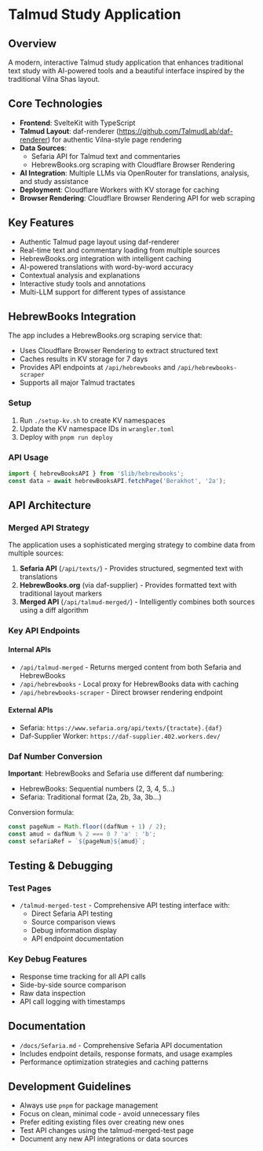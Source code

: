 # Talmud Study Application

## Overview
A modern, interactive Talmud study application that enhances traditional text study with AI-powered tools and a beautiful interface inspired by the traditional Vilna Shas layout.

## Core Technologies
- **Frontend**: SvelteKit with TypeScript
- **Talmud Layout**: daf-renderer (https://github.com/TalmudLab/daf-renderer) for authentic Vilna-style page rendering
- **Data Sources**: 
  - Sefaria API for Talmud text and commentaries
  - HebrewBooks.org scraping with Cloudflare Browser Rendering
- **AI Integration**: Multiple LLMs via OpenRouter for translations, analysis, and study assistance
- **Deployment**: Cloudflare Workers with KV storage for caching
- **Browser Rendering**: Cloudflare Browser Rendering API for web scraping

## Key Features
- Authentic Talmud page layout using daf-renderer
- Real-time text and commentary loading from multiple sources
- HebrewBooks.org integration with intelligent caching
- AI-powered translations with word-by-word accuracy
- Contextual analysis and explanations
- Interactive study tools and annotations
- Multi-LLM support for different types of assistance

## HebrewBooks Integration
The app includes a HebrewBooks.org scraping service that:
- Uses Cloudflare Browser Rendering to extract structured text
- Caches results in KV storage for 7 days
- Provides API endpoints at `/api/hebrewbooks` and `/api/hebrewbooks-scraper`
- Supports all major Talmud tractates

### Setup
1. Run `./setup-kv.sh` to create KV namespaces
2. Update the KV namespace IDs in `wrangler.toml`
3. Deploy with `pnpm run deploy`

### API Usage
```typescript
import { hebrewBooksAPI } from '$lib/hebrewbooks';
const data = await hebrewBooksAPI.fetchPage('Berakhot', '2a');
```

## API Architecture

### Merged API Strategy
The application uses a sophisticated merging strategy to combine data from multiple sources:

1. **Sefaria API** (`/api/texts/`) - Provides structured, segmented text with translations
2. **HebrewBooks.org** (via daf-supplier) - Provides formatted text with traditional layout markers
3. **Merged API** (`/api/talmud-merged/`) - Intelligently combines both sources using a diff algorithm

### Key API Endpoints

#### Internal APIs
- `/api/talmud-merged` - Returns merged content from both Sefaria and HebrewBooks
- `/api/hebrewbooks` - Local proxy for HebrewBooks data with caching
- `/api/hebrewbooks-scraper` - Direct browser rendering endpoint

#### External APIs
- Sefaria: `https://www.sefaria.org/api/texts/{tractate}.{daf}`
- Daf-Supplier Worker: `https://daf-supplier.402.workers.dev/`

### Daf Number Conversion
**Important**: HebrewBooks and Sefaria use different daf numbering:
- HebrewBooks: Sequential numbers (2, 3, 4, 5...)
- Sefaria: Traditional format (2a, 2b, 3a, 3b...)

Conversion formula:
```javascript
const pageNum = Math.floor((dafNum + 1) / 2);
const amud = dafNum % 2 === 0 ? 'a' : 'b';
const sefariaRef = `${pageNum}${amud}`;
```

## Testing & Debugging

### Test Pages
- `/talmud-merged-test` - Comprehensive API testing interface with:
  - Direct Sefaria API testing
  - Source comparison views
  - Debug information display
  - API endpoint documentation

### Key Debug Features
- Response time tracking for all API calls
- Side-by-side source comparison
- Raw data inspection
- API call logging with timestamps

## Documentation
- `/docs/Sefaria.md` - Comprehensive Sefaria API documentation
- Includes endpoint details, response formats, and usage examples
- Performance optimization strategies and caching patterns

## Development Guidelines
- Always use `pnpm` for package management
- Focus on clean, minimal code - avoid unnecessary files
- Prefer editing existing files over creating new ones
- Test API changes using the talmud-merged-test page
- Document any new API integrations or data sources